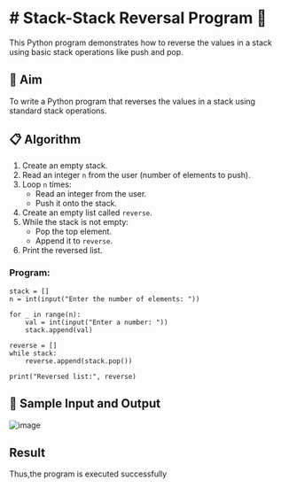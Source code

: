# # Stack-Stack Reversal Program 🔁

This Python program demonstrates how to reverse the values in a stack using basic stack operations like push and pop.

## 🎯 Aim

To write a Python program that reverses the values in a stack using standard stack operations.

## 📋 Algorithm

1. Create an empty stack.
2. Read an integer `n` from the user (number of elements to push).
3. Loop `n` times:
   - Read an integer from the user.
   - Push it onto the stack.
4. Create an empty list called `reverse`.
5. While the stack is not empty:
   - Pop the top element.
   - Append it to `reverse`.
6. Print the reversed list.


### Program:
```
stack = []
n = int(input("Enter the number of elements: "))

for _ in range(n):
    val = int(input("Enter a number: "))
    stack.append(val)

reverse = []
while stack:
    reverse.append(stack.pop())

print("Reversed list:", reverse)
```

## 🧪 Sample Input and Output
![image](https://github.com/user-attachments/assets/78825ea0-7ab0-4853-b653-b2150880fe84)

## Result
Thus,the program is executed successfully
